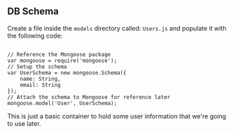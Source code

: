 ##  DB Schema

Create a file inside the `models` directory called: `Users.js` and populate it with the following code:

<pre><code data-trim>
// Reference the Mongoose package
var mongoose = require('mongoose');
// Setup the schema
var UserSchema = new mongoose.Schema({
    name: String,
    email: String
});
// Attach the schema to Mongoose for reference later
mongoose.model('User', UserSchema);
</pre></code>

This is just a basic container to hold some user information that we're going to use later.